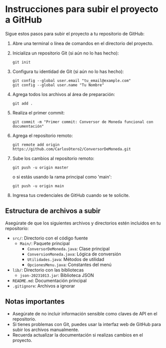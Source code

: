 # Instrucciones para subir el proyecto a GitHub

Sigue estos pasos para subir el proyecto a tu repositorio de GitHub:

1. Abre una terminal o línea de comandos en el directorio del proyecto.

2. Inicializa un repositorio Git (si aún no lo has hecho):
   ```
   git init
   ```

3. Configura tu identidad de Git (si aún no lo has hecho):
   ```
   git config --global user.email "tu_email@example.com"
   git config --global user.name "Tu Nombre"
   ```

4. Agrega todos los archivos al área de preparación:
   ```
   git add .
   ```

5. Realiza el primer commit:
   ```
   git commit -m "Primer commit: Conversor de Moneda funcional con documentación"
   ```

6. Agrega el repositorio remoto:
   ```
   git remote add origin https://github.com/CarlosOtero2/ConversorDeMoneda.git
   ```

7. Sube los cambios al repositorio remoto:
   ```
   git push -u origin master
   ```
   o si estás usando la rama principal como 'main':
   ```
   git push -u origin main
   ```

8. Ingresa tus credenciales de GitHub cuando se te solicite.

## Estructura de archivos a subir

Asegúrate de que los siguientes archivos y directorios estén incluidos en tu repositorio:

- `src/`: Directorio con el código fuente
  - `Main/`: Paquete principal
    - `ConversorDeMoneda.java`: Clase principal
    - `ConversionMoneda.java`: Lógica de conversión
    - `Utilidades.java`: Métodos de utilidad
    - `OpcionesMenu.java`: Constantes del menú
- `lib/`: Directorio con las bibliotecas
  - `json-20231013.jar`: Biblioteca JSON
- `README.md`: Documentación principal
- `.gitignore`: Archivos a ignorar

## Notas importantes

- Asegúrate de no incluir información sensible como claves de API en el repositorio.
- Si tienes problemas con Git, puedes usar la interfaz web de GitHub para subir los archivos manualmente.
- Recuerda actualizar la documentación si realizas cambios en el proyecto.
